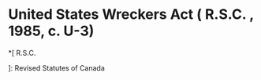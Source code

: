 #  United States Wreckers Act (  R.S.C.  , 1985, c. U-3)

  *[
 R.S.C.

]: Revised Statutes of Canada

